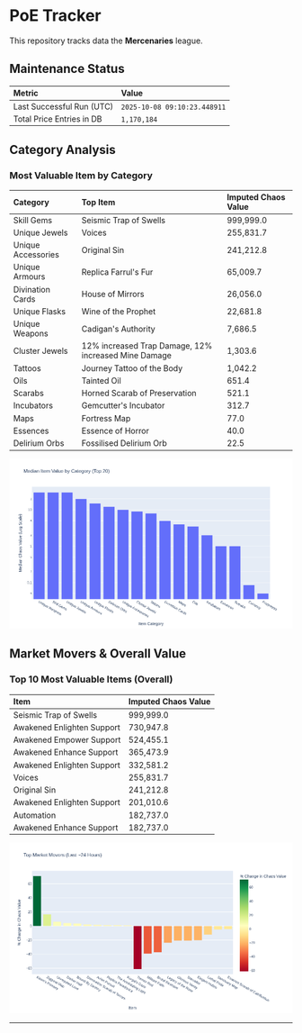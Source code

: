 # PoE Tracker

This repository tracks data the **Mercenaries** league.

## Maintenance Status

<!-- START_MAINTENANCE -->
| Metric | Value |
|:---|:---|
| Last Successful Run (UTC) | `2025-10-08 09:10:23.448911` |
| Total Price Entries in DB | `1,170,184` |

<!-- END_MAINTENANCE -->

## Category Analysis

<!-- START_CATEGORY_ANALYSIS -->
### Most Valuable Item by Category
| Category | Top Item | Imputed Chaos Value |
| :--- | :--- | :--- |
| Skill Gems | Seismic Trap of Swells | 999,999.0 |
| Unique Jewels | Voices | 255,831.7 |
| Unique Accessories | Original Sin | 241,212.8 |
| Unique Armours | Replica Farrul's Fur | 65,009.7 |
| Divination Cards | House of Mirrors | 26,056.0 |
| Unique Flasks | Wine of the Prophet | 22,681.8 |
| Unique Weapons | Cadigan's Authority | 7,686.5 |
| Cluster Jewels | 12% increased Trap Damage, 12% increased Mine Damage | 1,303.6 |
| Tattoos | Journey Tattoo of the Body | 1,042.2 |
| Oils | Tainted Oil | 651.4 |
| Scarabs | Horned Scarab of Preservation | 521.1 |
| Incubators | Gemcutter's Incubator | 312.7 |
| Maps | Fortress Map | 77.0 |
| Essences | Essence of Horror | 40.0 |
| Delirium Orbs | Fossilised Delirium Orb | 22.5 |


![Category Analysis Chart](charts/category_analysis.png)
<!-- END_CATEGORY_ANALYSIS -->

## Market Movers & Overall Value

<!-- START_ANALYSIS -->
### Top 10 Most Valuable Items (Overall)
| Item | Imputed Chaos Value |
| :--- | :--- |
| Seismic Trap of Swells | 999,999.0 |
| Awakened Enlighten Support | 730,947.8 |
| Awakened Empower Support | 524,455.1 |
| Awakened Enhance Support | 365,473.9 |
| Awakened Enlighten Support | 332,581.2 |
| Voices | 255,831.7 |
| Original Sin | 241,212.8 |
| Awakened Enlighten Support | 201,010.6 |
| Automation | 182,737.0 |
| Awakened Enhance Support | 182,737.0 |


![Market Movers Chart](charts/market_movers.png)
<!-- END_ANALYSIS -->

---
